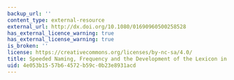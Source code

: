 ```yaml
---
backup_url: ''
content_type: external-resource
external_url: http://dx.doi.org/10.1080/01690960500258528
has_external_licence_warning: true
has_external_license_warning: true
is_broken: ''
license: https://creativecommons.org/licenses/by-nc-sa/4.0/
title: Speeded Naming, Frequency and the Development of the Lexicon in Williams Syndrome
uid: 4e053b15-57b6-4572-b59c-0b23e8931acd
---
```

